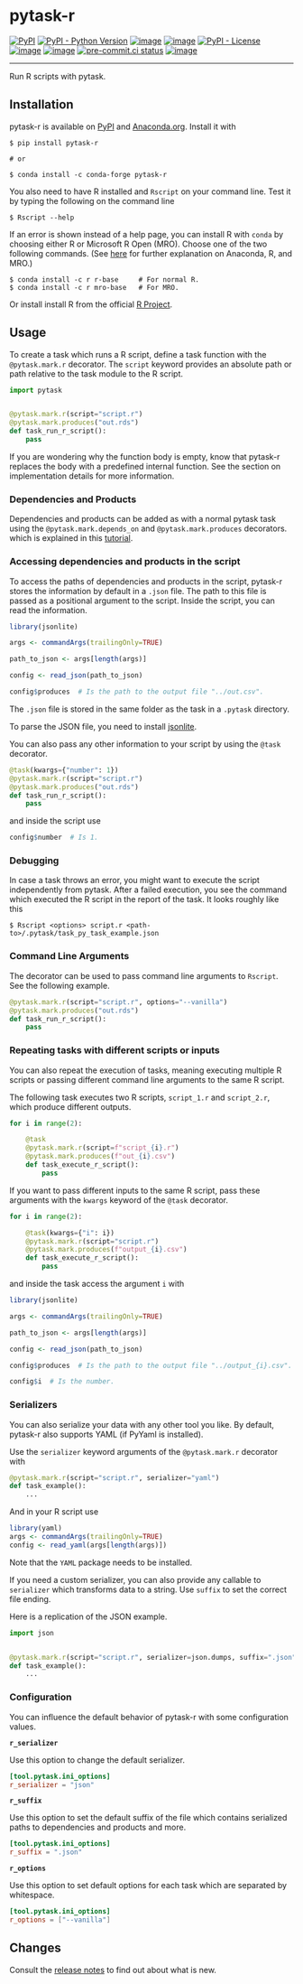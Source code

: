 # pytask-r

[![PyPI](https://img.shields.io/pypi/v/pytask-r?color=blue)](https://pypi.org/project/pytask-r)
[![PyPI - Python Version](https://img.shields.io/pypi/pyversions/pytask-r)](https://pypi.org/project/pytask-r)
[![image](https://img.shields.io/conda/vn/conda-forge/pytask-r.svg)](https://anaconda.org/conda-forge/pytask-r)
[![image](https://img.shields.io/conda/pn/conda-forge/pytask-r.svg)](https://anaconda.org/conda-forge/pytask-r)
[![PyPI - License](https://img.shields.io/pypi/l/pytask-r)](https://pypi.org/project/pytask-r)
[![image](https://img.shields.io/github/actions/workflow/status/pytask-dev/pytask-r/main.yml?branch=main)](https://github.com/pytask-dev/pytask-r/actions?query=branch%3Amain)
[![image](https://codecov.io/gh/pytask-dev/pytask-r/branch/main/graph/badge.svg)](https://codecov.io/gh/pytask-dev/pytask-r)
[![pre-commit.ci status](https://results.pre-commit.ci/badge/github/pytask-dev/pytask-r/main.svg)](https://results.pre-commit.ci/latest/github/pytask-dev/pytask-r/main)
[![image](https://img.shields.io/badge/code%20style-black-000000.svg)](https://github.com/psf/black)

______________________________________________________________________

Run R scripts with pytask.

## Installation

pytask-r is available on [PyPI](https://pypi.org/project/pytask-r) and
[Anaconda.org](https://anaconda.org/conda-forge/pytask-r). Install it with

```console
$ pip install pytask-r

# or

$ conda install -c conda-forge pytask-r
```

You also need to have R installed and `Rscript` on your command line. Test it by typing
the following on the command line

```console
$ Rscript --help
```

If an error is shown instead of a help page, you can install R with `conda` by choosing
either R or Microsoft R Open (MRO). Choose one of the two following commands. (See
[here](https://docs.anaconda.com/anaconda/user-guide/tasks/%20using-r-language) for
further explanation on Anaconda, R, and MRO.)

```console
$ conda install -c r r-base     # For normal R.
$ conda install -c r mro-base   # For MRO.
```

Or install install R from the official [R Project](https://www.r-project.org/).

## Usage

To create a task which runs a R script, define a task function with the `@pytask.mark.r`
decorator. The `script` keyword provides an absolute path or path relative to the task
module to the R script.

```python
import pytask


@pytask.mark.r(script="script.r")
@pytask.mark.produces("out.rds")
def task_run_r_script():
    pass
```

If you are wondering why the function body is empty, know that pytask-r replaces the
body with a predefined internal function. See the section on implementation details for
more information.

### Dependencies and Products

Dependencies and products can be added as with a normal pytask task using the
`@pytask.mark.depends_on` and `@pytask.mark.produces` decorators. which is explained in
this
[tutorial](https://pytask-dev.readthedocs.io/en/stable/tutorials/defining_dependencies_products.html).

### Accessing dependencies and products in the script

To access the paths of dependencies and products in the script, pytask-r stores the
information by default in a `.json` file. The path to this file is passed as a
positional argument to the script. Inside the script, you can read the information.

```r
library(jsonlite)

args <- commandArgs(trailingOnly=TRUE)

path_to_json <- args[length(args)]

config <- read_json(path_to_json)

config$produces  # Is the path to the output file "../out.csv".
```

The `.json` file is stored in the same folder as the task in a `.pytask` directory.

To parse the JSON file, you need to install
[jsonlite](https://github.com/jeroen/jsonlite).

You can also pass any other information to your script by using the `@task` decorator.

```python
@task(kwargs={"number": 1})
@pytask.mark.r(script="script.r")
@pytask.mark.produces("out.rds")
def task_run_r_script():
    pass
```

and inside the script use

```r
config$number  # Is 1.
```

### Debugging

In case a task throws an error, you might want to execute the script independently from
pytask. After a failed execution, you see the command which executed the R script in the
report of the task. It looks roughly like this

```console
$ Rscript <options> script.r <path-to>/.pytask/task_py_task_example.json
```

### Command Line Arguments

The decorator can be used to pass command line arguments to `Rscript`. See the following
example.

```python
@pytask.mark.r(script="script.r", options="--vanilla")
@pytask.mark.produces("out.rds")
def task_run_r_script():
    pass
```

### Repeating tasks with different scripts or inputs

You can also repeat the execution of tasks, meaning executing multiple R scripts or
passing different command line arguments to the same R script.

The following task executes two R scripts, `script_1.r` and `script_2.r`, which produce
different outputs.

```python
for i in range(2):

    @task
    @pytask.mark.r(script=f"script_{i}.r")
    @pytask.mark.produces(f"out_{i}.csv")
    def task_execute_r_script():
        pass
```

If you want to pass different inputs to the same R script, pass these arguments with the
`kwargs` keyword of the `@task` decorator.

```python
for i in range(2):

    @task(kwargs={"i": i})
    @pytask.mark.r(script="script.r")
    @pytask.mark.produces(f"output_{i}.csv")
    def task_execute_r_script():
        pass
```

and inside the task access the argument `i` with

```r
library(jsonlite)

args <- commandArgs(trailingOnly=TRUE)

path_to_json <- args[length(args)]

config <- read_json(path_to_json)

config$produces  # Is the path to the output file "../output_{i}.csv".

config$i  # Is the number.
```

### Serializers

You can also serialize your data with any other tool you like. By default, pytask-r also
supports YAML (if PyYaml is installed).

Use the `serializer` keyword arguments of the `@pytask.mark.r` decorator with

```python
@pytask.mark.r(script="script.r", serializer="yaml")
def task_example():
    ...
```

And in your R script use

```r
library(yaml)
args <- commandArgs(trailingOnly=TRUE)
config <- read_yaml(args[length(args)])
```

Note that the `YAML` package needs to be installed.

If you need a custom serializer, you can also provide any callable to `serializer` which
transforms data to a string. Use `suffix` to set the correct file ending.

Here is a replication of the JSON example.

```python
import json


@pytask.mark.r(script="script.r", serializer=json.dumps, suffix=".json")
def task_example():
    ...
```

### Configuration

You can influence the default behavior of pytask-r with some configuration values.

**`r_serializer`**

Use this option to change the default serializer.

```toml
[tool.pytask.ini_options]
r_serializer = "json"
```

**`r_suffix`**

Use this option to set the default suffix of the file which contains serialized paths to
dependencies and products and more.

```toml
[tool.pytask.ini_options]
r_suffix = ".json"
```

**`r_options`**

Use this option to set default options for each task which are separated by whitespace.

```toml
[tool.pytask.ini_options]
r_options = ["--vanilla"]
```

## Changes

Consult the [release notes](CHANGES.md) to find out about what is new.

